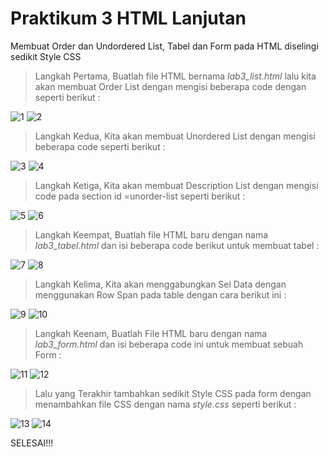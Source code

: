 # Praktikum 3 HTML Lanjutan
Membuat Order dan Undordered List, Tabel dan Form pada HTML diselingi sedikit Style CSS
> Langkah Pertama, Buatlah file HTML bernama _lab3_list.html_ lalu kita akan membuat Order List dengan mengisi beberapa code dengan seperti berikut :

![1](https://github.com/user-attachments/assets/4b82dcf3-e9e3-45df-a77b-427d50d2a8e1)
![2](https://github.com/user-attachments/assets/081c284a-c475-44ae-b115-893307813bd4)

> Langkah Kedua, Kita akan membuat Unordered List dengan mengisi beberapa code seperti berikut :

![3](https://github.com/user-attachments/assets/89c64489-3603-4443-8495-e86ff9efd0e8)
![4](https://github.com/user-attachments/assets/effa0c5d-a587-4834-ac8e-b578c10e443f)

> Langkah Ketiga, Kita akan membuat Description List dengan mengisi code pada section id =unorder-list seperti berikut :

![5](https://github.com/user-attachments/assets/2921074d-547d-4024-8900-37a15421b132)
![6](https://github.com/user-attachments/assets/94b6909f-8648-47df-b08f-d8b943ffae9d)

> Langkah Keempat, Buatlah file HTML baru dengan nama _lab3_tabel.html_ dan isi beberapa code berikut untuk membuat tabel :

![7](https://github.com/user-attachments/assets/31153755-2200-42b0-bf92-1634141b1756)
![8](https://github.com/user-attachments/assets/fc65e588-11e5-4a8f-aa0a-db1b996f5952)

> Langkah Kelima, Kita akan menggabungkan Sel Data dengan menggunakan Row Span pada table dengan cara berikut ini :

![9](https://github.com/user-attachments/assets/eb62121e-6c0d-4dd1-8c33-3f1a11163f49)
![10](https://github.com/user-attachments/assets/08569e21-c652-4b29-b058-72806ec91535)

> Langkah Keenam, Buatlah File HTML baru dengan nama _lab3_form.html_ dan isi beberapa code ini untuk membuat sebuah Form :

![11](https://github.com/user-attachments/assets/0cc36ddd-8c33-4fad-8183-faf188b4e71d)
![12](https://github.com/user-attachments/assets/5ae3f778-75db-4753-8cce-a1c494697836)

> Lalu yang Terakhir tambahkan sedikit Style CSS pada form dengan menambahkan file CSS dengan nama _style.css_ seperti berikut :

![13](https://github.com/user-attachments/assets/0ef6a29e-bbb4-4d24-ab91-9015bbab1f23)
![14](https://github.com/user-attachments/assets/35b320c5-48bf-42d7-ab07-24c818f37ccc)

SELESAI!!!
